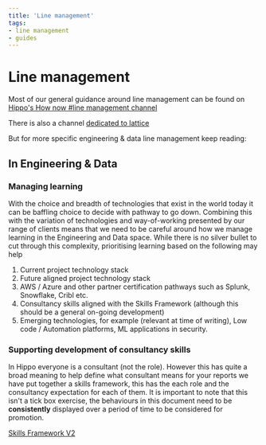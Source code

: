 ```yaml
---
title: 'Line management'
tags:
- line management
- guides
---
```


# Line management

Most of our general guidance around line management can be found on [Hippo's How now #line management channel](https://hippodigital.hownow.app/user_pages/channel_courses?master_tag_id=12457)

There is also a channel [dedicated to lattice](https://hippodigital.hownow.app/user_pages/channel_courses?master_tag_id=16567) 

But for more specific engineering & data line management keep reading: 

## In Engineering & Data

### Managing learning 

With the choice and breadth of technologies that exist in the world today it can be baffling choice to decide with pathway to go down. Combining this with the variation of technologies and way-of-working presented by our range of clients means that we need to be careful around how we manage learning in the Engineering and Data space. While there is no silver bullet to cut through this complexity, prioritising learning based on the following may help 

1. Current project technology stack
2. Future aligned project technology stack
3. AWS / Azure and other partner certification pathways such as Splunk, Snowflake, Cribl etc.
4. Consultancy skills aligned with the Skills Framework (although this should be a general on-going development)
5. Emerging technologies, for example (relevant at time of writing), Low code / Automation platforms, ML applications in security.

### Supporting development of consultancy skills

In Hippo everyone is a consultant (not the role). However this has quite a broad meaning to help define what consultant means for your reports we have put together a skills framework, this has the each role and the consultancy expectation for each of them. It is important to note that this isn't a tick box exercise, the behaviours in this document need to be **consistently** displayed over a period of time to be considered for promotion. 

[Skills Framework V2](https://docs.google.com/spreadsheets/d/1veclKwLUe0GP7nwuDPtq6zEgC6WmkH1nJMTO5JfTECI/edit#gid=1609719988)
